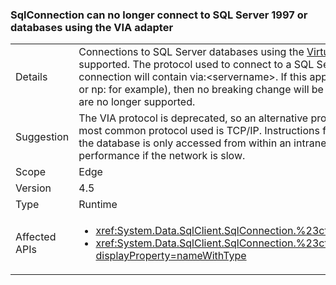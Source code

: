 ### SqlConnection can no longer connect to SQL Server 1997 or databases using the VIA adapter


|   |   |
|---|---|
|Details|Connections to SQL Server databases using the [Virtual Interface Adapter (VIA) protocol](https://technet.microsoft.com/library/ms191229%28v=sql.105%29.aspx) are no longer supported. The protocol used to connect to a SQL Server database is visible in the connection string. A VIA connection will contain via:&lt;servername&gt;. If this app is connecting to SQL via a protocol other than VIA (tcp: or np: for example), then no breaking change will be encountered.Also, connections to SQL Server 7 (1997) are no longer supported.|
|Suggestion|The VIA protocol is deprecated, so an alternative protocol should be used to connect to SQL databases. The most common protocol used is TCP/IP. Instructions for enabling the TCP/IP protocol can be found [here](https://msdn.microsoft.com/library/bb909712.aspx). If the database is only accessed from within an intranet, the shared pipes protocol may provide better performance if the network is slow.|
|Scope|Edge|
|Version|4.5|
|Type|Runtime|
|Affected APIs|<ul><li><xref:System.Data.SqlClient.SqlConnection.%23ctor(System.String)?displayProperty=nameWithType></li><li><xref:System.Data.SqlClient.SqlConnection.%23ctor(System.String,System.Data.SqlClient.SqlCredential)?displayProperty=nameWithType></li></ul>|

